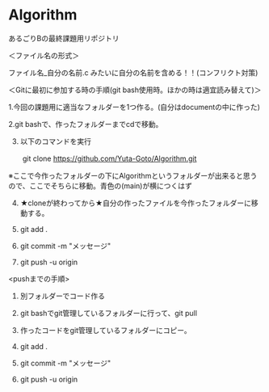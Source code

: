 # Algorithm
あるごりBの最終課題用リポジトリ

＜ファイル名の形式＞

ファイル名_自分の名前.c
みたいに自分の名前を含める！！(コンフリクト対策)


＜Gitに最初に参加する時の手順(git bash使用時。ほかの時は適宜読み替えて)＞

1.今回の課題用に適当なフォルダーを1つ作る。(自分はdocumentの中に作った)

2.git bashで、作ったフォルダーまでcdで移動。

3. 以下のコマンドを実行
   
　　git clone https://github.com/Yuta-Goto/Algorithm.git

  ※ここで今作ったフォルダーの下にAlgorithmというフォルダーが出来ると思うので、ここでそちらに移動。青色の(main)が横につくはず
  
4. ★cloneが終わってから★自分の作ったファイルを今作ったフォルダーに移動する。

5. git add .
   
6. git commit -m "メッセージ"
   
7. git push -u origin



<pushまでの手順>
1. 別フォルダーでコード作る

2. git bashでgit管理しているフォルダーに行って、git pull

3. 作ったコードをgit管理しているフォルダーにコピー。
   
5. git add .
   
6. git commit -m "メッセージ"
   
7. git push -u origin

